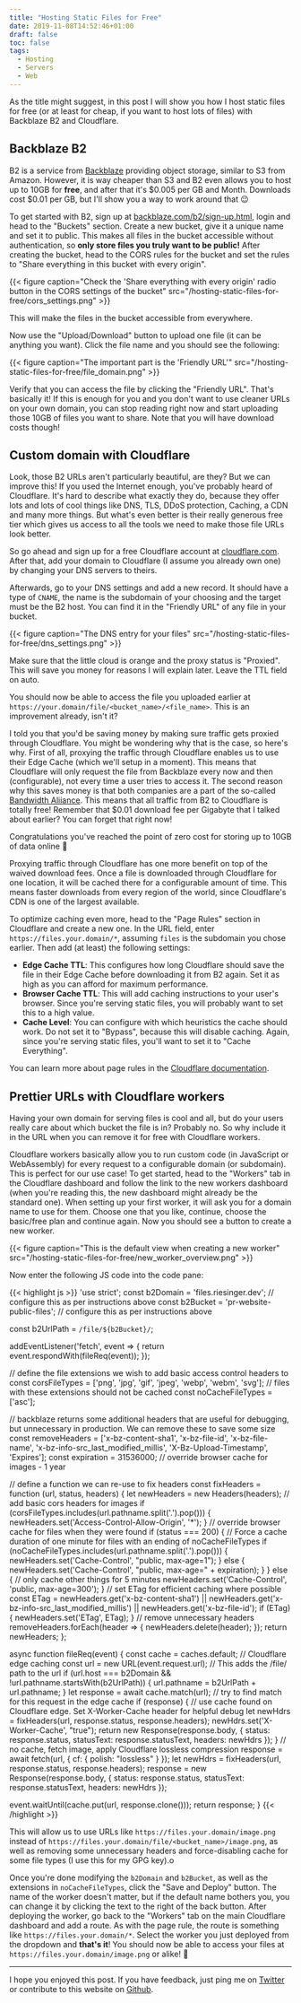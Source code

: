```yaml
---
title: "Hosting Static Files for Free"
date: 2019-11-08T14:52:46+01:00
draft: false
toc: false
tags: 
  - Hosting
  - Servers
  - Web
---
```


As the title might suggest, in this post I will show you how I host static files for free (or at
least for cheap, if you want to host lots of files) with Backblaze B2 and Cloudflare.

## Backblaze B2

B2 is a service from [Backblaze](https://backblaze.com) providing object storage, similar to S3 from
Amazon. However, it is way cheaper than S3 and B2 even allows you to host up to 10GB for **free**,
and after that it's $0.005 per GB and Month. Downloads cost $0.01 per GB, but I'll show you a way to
work around that 😉

To get started with B2, sign up at
[backblaze.com/b2/sign-up.html](https://www.backblaze.com/b2/sign-up.html), login and head to
the "Buckets" section. Create a new bucket, give it a unique name and set it to public. This makes
all files in the bucket accessible without authentication, so **only store files you truly want to
be public!** After creating the bucket, head to the CORS rules for the bucket and set the rules to
"Share everything in this bucket with every origin".

{{< figure caption="Check the 'Share everything with every origin' radio button in the CORS settings of the bucket" src="/hosting-static-files-for-free/cors_settings.png" >}}

This will make the files in the bucket accessible from everywhere. 

Now use the "Upload/Download" button to upload one file (it can be anything you want). Click the
file name and you should see the following: 

{{< figure caption="The important part is the 'Friendly URL'" src="/hosting-static-files-for-free/file_domain.png" >}}

Verify that you can access the file by clicking the "Friendly URL".
That's basically it! If this is enough for you and you don't want to use cleaner URLs on your own
domain, you can stop reading right now and start uploading those 10GB of files you want to share.
Note that you will have download costs though!

## Custom domain with Cloudflare

Look, those B2 URLs aren't particularly beautiful, are they? But we can improve this!
If you used the Internet enough, you've probably heard of Cloudflare. It's hard to describe what
exactly they do, because they offer lots and lots of cool things like DNS, TLS, DDoS protection,
Caching, a CDN and many more things. But what's even better is their really generous free tier which
gives us access to all the tools we need to make those file URLs look better.

So go ahead and sign up for a free Cloudflare account at [cloudflare.com](https://cloudflare.com).
After that, add your domain to Cloudflare (I assume you already own one) by changing your DNS
servers to theirs.

Afterwards, go to your DNS settings and add a new record. It should have a type of `CNAME`, the name
is the subdomain of your choosing and the target must be the B2 host. You can find it in the
"Friendly URL" of any file in your bucket.

{{< figure caption="The DNS entry for your files"
src="/hosting-static-files-for-free/dns_settings.png" >}}

Make sure that the little cloud is orange and the proxy status is "Proxied". This will save you
money for reasons I will explain later. Leave the TTL field on auto.

You should now be able to access the file you uploaded earlier at
`https://your.domain/file/<bucket_name>/<file_name>`. This is an improvement already, isn't it?

I told you that you'd be saving money by making sure traffic gets proxied through Cloudflare. You
might be wondering why that is the case, so here's why.
First of all, proxying the traffic through Cloudflare enables us to use their Edge Cache (which
we'll setup in a moment). This means that Cloudflare will only request the file from Backblaze every
now and then (configurable), not every time a user tries to access it.
The second reason why this saves money is that both companies are a part of the so-called [Bandwidth
Aliiance](https://blog.cloudflare.com/bandwidth-alliance/). This means that all traffic from B2 to
Cloudflare is totally free! Remember that $0.01 download fee per Gigabyte that I talked about
earlier? You can forget that right now!

Congratulations you've reached the point of zero cost for storing up to 10GB of data online 🎉

Proxying traffic through Cloudflare has one more benefit on top of the waived download fees. Once a
file is downloaded through Cloudflare for one location, it will be cached there for a configurable
amount of time. This means faster downloads from every region of the world, since Cloudflare's CDN
is one of the largest available.

To optimize caching even more, head to the "Page Rules" section in Cloudflare and create a new one.
In the URL field, enter `https://files.your.domain/*`, assuming `files` is the subdomain you chose
earlier.
Then add (at least) the following settings: 

* **Edge Cache TTL**: This configures how long Cloudflare should save the file in their Edge Cache
  before downloading it from B2 again. Set it as high as you can afford for maximum performance.
* **Browser Cache TTL**: This will add caching instructions to your user's browser. Since you're
  serving static files, you will probably want to set this to a high value.
* **Cache Level**: You can configure with which heuristics the cache should work. Do not set it to
  "Bypass", because this will disable caching. Again, since you're serving static files, you'll want
  to set it to "Cache Everything".

You can learn more about page rules in the [Cloudflare
documentation](https://support.cloudflare.com/hc/en-us/articles/218411427).

## Prettier URLs with Cloudflare workers

Having your own domain for serving files is cool and all, but do your users really care about which
bucket the file is in? Probably no. So why include it in the URL when you can remove it for free
with Cloudflare workers.

Cloudflare workers basically allow you to run custom code (in JavaScript or WebAssembly) for every
request to a configurable domain (or subdomain). This is perfect for our use case!
To get started, head to the "Workers" tab in the Cloudflare dashboard and follow the link to the new
workers dashboard (when you're reading this, the new dashboard might already be the standard one).
When setting up your first worker, it will ask you for a domain name to use for them. Choose one
that you like, continue, choose the basic/free plan and continue again. Now you should see a button
to create a new worker.

{{< figure caption="This is the default view when creating a new worker"
src="/hosting-static-files-for-free/new_worker_overview.png" >}}

Now enter the following JS code into the code pane:

{{< highlight js >}}
'use strict';
const b2Domain = 'files.riesinger.dev'; // configure this as per instructions above
const b2Bucket = 'pr-website-public-files'; // configure this as per instructions above

const b2UrlPath = `/file/${b2Bucket}/`;

addEventListener('fetch', event => {
  return event.respondWith(fileReq(event));
});

// define the file extensions we wish to add basic access control headers to
const corsFileTypes = ['png', 'jpg', 'gif', 'jpeg', 'webp', 'webm', 'svg'];
// files with these extensions should not be cached
const noCacheFileTypes = ['asc'];

// backblaze returns some additional headers that are useful for debugging, but unnecessary in production. We can remove these to save some size
const removeHeaders = ['x-bz-content-sha1', 'x-bz-file-id', 'x-bz-file-name', 'x-bz-info-src_last_modified_millis', 'X-Bz-Upload-Timestamp', 'Expires'];
const expiration = 31536000; // override browser cache for images - 1 year

// define a function we can re-use to fix headers
const fixHeaders = function (url, status, headers) {
  let newHeaders = new Headers(headers);
  // add basic cors headers for images
  if (corsFileTypes.includes(url.pathname.split('.').pop())) { newHeaders.set('Access-Control-Allow-Origin', '*'); }
  // override browser cache for files when they were found
  if (status === 200) {
    // Force a cache duration of one minute for files with an ending of noCacheFileTypes
    if (noCacheFileTypes.includes(url.pathname.split('.').pop())) {
      newHeaders.set('Cache-Control', "public, max-age=1");
    } else {
      newHeaders.set('Cache-Control', "public, max-age=" + expiration);
    }
  } else {
    // only cache other things for 5 minutes
    newHeaders.set('Cache-Control', 'public, max-age=300');
  }
  // set ETag for efficient caching where possible
  const ETag = newHeaders.get('x-bz-content-sha1') || newHeaders.get('x-bz-info-src_last_modified_millis') || newHeaders.get('x-bz-file-id');
  if (ETag) {
    newHeaders.set('ETag', ETag);
  }
  // remove unnecessary headers
  removeHeaders.forEach(header => { newHeaders.delete(header); });
  return newHeaders;
};

async function fileReq(event) {
  const cache = caches.default; // Cloudflare edge caching
  const url = new URL(event.request.url);
  // This adds the /file/<bucket-name> path to the url
  if (url.host === b2Domain && !url.pathname.startsWith(b2UrlPath)) { url.pathname = b2UrlPath + url.pathname; }
  let response = await cache.match(url); // try to find match for this request in the edge cache
  if (response) {
    // use cache found on Cloudflare edge. Set X-Worker-Cache header for helpful debug
    let newHdrs = fixHeaders(url, response.status, response.headers);
    newHdrs.set('X-Worker-Cache', "true");
    return new Response(response.body, {
      status: response.status,
      statusText: response.statusText,
      headers: newHdrs
    });
  }
  // no cache, fetch image, apply Cloudflare lossless compression
  response = await fetch(url, { cf: { polish: "lossless" } });
  let newHdrs = fixHeaders(url, response.status, response.headers);
  response = new Response(response.body, {
    status: response.status,
    statusText: response.statusText,
    headers: newHdrs
  });

  event.waitUntil(cache.put(url, response.clone()));
  return response;
}
{{< /highlight >}}

This will allow us to use URLs like `https://files.your.domain/image.png` instead of
`https://files.your.domain/file/<bucket_name>/image.png`, as well as removing some unnecessary
headers and force-disabling cache for some file types (I use this for my GPG key).o

Once you're done modifying the `b2Domain` and `b2Bucket`, as well as the extensions in
`noCacheFileTypes`, click the "Save and Deploy" button. The name of the worker doesn't matter, but
if the default name bothers you, you can change it by clicking the text to the right of the back
button.
After deploying the worker, go back to the "Workers" tab on the main Cloudflare dashboard and add a
route. As with the page rule, the route is something like `https://files.your.domain/*`. Select the
worker you just deployed from the dropdown and **that's it**!
You should now be able to access your files at `https://files.your.domain/image.png` or alike! 🚀

---

I hope you enjoyed this post. If you have feedback, just ping me on
[Twitter](https://twitter.com/pascalriesinger) or contribute to this website on
[Github](https://github.com/riesinger/website).


